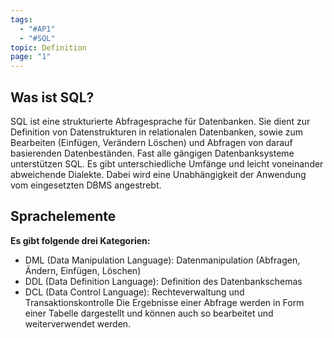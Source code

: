 ```yaml
---
tags:
  - "#AP1"
  - "#SQL"
topic: Definition
page: "1"
---
```

## Was ist SQL?
SQL ist eine strukturierte Abfragesprache für Datenbanken. Sie dient zur Definition von Datenstrukturen in relationalen Datenbanken, sowie zum Bearbeiten (Einfügen, Verändern Löschen) und Abfragen von darauf basierenden Datenbeständen.
Fast alle gängigen Datenbanksysteme unterstützen SQL. Es gibt unterschiedliche Umfänge und leicht voneinander abweichende Dialekte.
Dabei wird eine Unabhängigkeit der Anwendung vom eingesetzten DBMS angestrebt.

## Sprachelemente
**Es gibt folgende drei Kategorien:**
+ DML (Data Manipulation Language): Datenmanipulation (Abfragen, Ändern, Einfügen, Löschen)
+ DDL (Data Definition Language): Definition des Datenbankschemas
+ DCL (Data Control Language): Rechteverwaltung und Transaktionskontrolle
Die Ergebnisse einer Abfrage werden in Form einer Tabelle dargestellt und können auch so bearbeitet und weiterverwendet werden.

